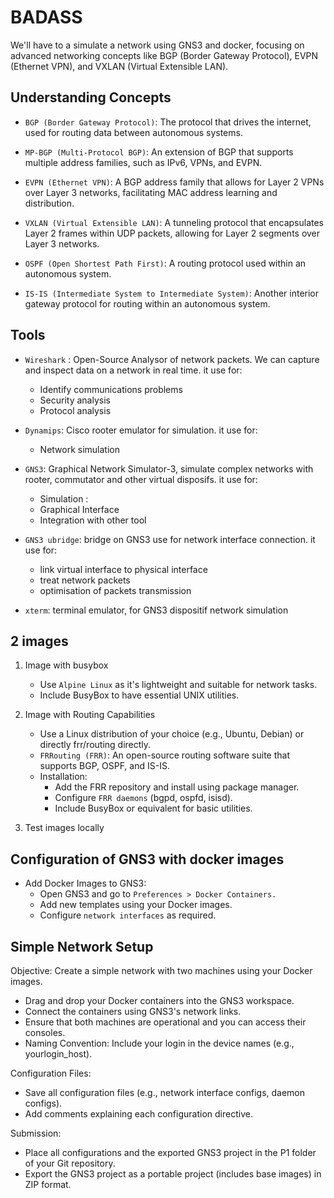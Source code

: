 # BADASS

We'll have to a simulate a network using GNS3 and docker, focusing on advanced networking concepts like BGP (Border Gateway Protocol), EVPN (Ethernet VPN), and VXLAN (Virtual Extensible LAN). 

## Understanding Concepts 

- `BGP (Border Gateway Protocol)`: The protocol that drives the internet, used for routing data between autonomous systems.

- `MP-BGP (Multi-Protocol BGP)`: An extension of BGP that supports multiple address families, such as IPv6, VPNs, and EVPN.

- `EVPN (Ethernet VPN)`: A BGP address family that allows for Layer 2 VPNs over Layer 3 networks, facilitating MAC address learning and distribution.

- `VXLAN (Virtual Extensible LAN)`: A tunneling protocol that encapsulates Layer 2 frames within UDP packets, allowing for Layer 2 segments over Layer 3 networks.

- `OSPF (Open Shortest Path First)`: A routing protocol used within an autonomous system.

- `IS-IS (Intermediate System to Intermediate System)`: Another interior gateway protocol for routing within an autonomous system.

## Tools

- `Wireshark` : Open-Source Analysor of network packets. We can capture and inspect data on a network in real time. it use for: 
    - Identify communications problems
    - Security analysis
    - Protocol analysis

- `Dynamips`: Cisco rooter emulator for simulation. it use for:
    - Network simulation

- `GNS3`: Graphical Network Simulator-3, simulate complex networks with rooter, commutator and other virtual disposifs. it use for: 
    - Simulation : 
    - Graphical Interface 
    - Integration with other tool

- `GNS3 ubridge`: bridge on GNS3 use for network interface connection. it use for: 
    - link virtual interface to physical interface
    - treat network packets
    - optimisation of packets transmission

- `xterm`: terminal emulator, for GNS3 dispositif network simulation

## 2 images

1. Image with busybox
    - Use `Alpine Linux` as it's lightweight and suitable for network tasks.
    - Include BusyBox to have essential UNIX utilities.

2. Image with Routing Capabilities
    - Use a Linux distribution of your choice (e.g., Ubuntu, Debian) or directly frr/routing directly.
    - `FRRouting (FRR)`: An open-source routing software suite that supports BGP, OSPF, and IS-IS.
    - Installation:
        - Add the FRR repository and install using package manager.
        - Configure `FRR daemons` (bgpd, ospfd, isisd).
        - Include BusyBox or equivalent for basic utilities.

3. Test images locally

## Configuration of GNS3 with docker images

- Add Docker Images to GNS3:
    - Open GNS3 and go to `Preferences > Docker Containers.`
    - Add new templates using your Docker images.
    - Configure `network interfaces` as required.

## Simple Network Setup

Objective: Create a simple network with two machines using your Docker images.

- Drag and drop your Docker containers into the GNS3 workspace.
- Connect the containers using GNS3's network links.
- Ensure that both machines are operational and you can access their consoles.
- Naming Convention: Include your login in the device names (e.g., yourlogin_host).

Configuration Files:

- Save all configuration files (e.g., network interface configs, daemon configs).
- Add comments explaining each configuration directive.

Submission:

- Place all configurations and the exported GNS3 project in the P1 folder of your Git repository.
- Export the GNS3 project as a portable project (includes base images) in ZIP format.